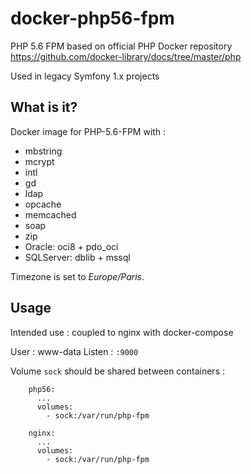 # docker-php56-fpm
PHP 5.6 FPM based on official PHP Docker repository
https://github.com/docker-library/docs/tree/master/php

Used in legacy Symfony 1.x projects

## What is it?
Docker image for PHP-5.6-FPM with :
 - mbstring
 - mcrypt
 - intl
 - gd
 - ldap
 - opcache
 - memcached
 - soap
 - zip
 - Oracle: oci8 + pdo_oci
 - SQLServer: dblib + mssql

Timezone is set to _Europe/Paris_.

## Usage
Intended use : coupled to nginx with docker-compose

User : www-data
Listen : `:9000`

Volume `sock` should be shared between containers :
```
    php56:
      ...
      volumes:
        - sock:/var/run/php-fpm

    nginx:
      ...
      volumes:
        - sock:/var/run/php-fpm
```
